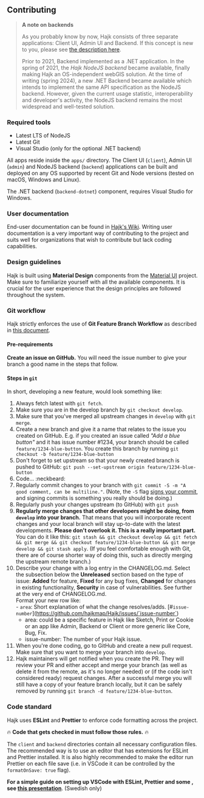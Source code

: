 ## Contributing

> **A note on backends**
>
> As you probably know by now, Hajk consists of three separate applications: Client UI, Admin UI and Backend. If this concept is new to you, please see [the description here](https://github.com/hajkmap/Hajk/wiki/Installation-guide-%28for-pre-packaged-releases%29#the-three-editions-of-hajk).
>
> Prior to 2021, Backend implemented as a .NET application. In the spring of 2021, the _Hajk NodeJS backend_ became available, finally making Hajk an OS-independent webGIS solution. At the time of writing (spring 2024), a new .NET Backend became available which intends to implement the same API specification as the NodeJS backend. However, given the current usage statistic, interoperability and developer's activity, the NodeJS backend remains the most widespread and well-tested solution.

### Required tools

- Latest LTS of NodeJS
- Latest Git
- Visual Studio (only for the optional .NET backend)

All apps reside inside the `apps/` directory. The Client UI (`client`), Admin UI (`admin`) and NodeJS backend (`backend`) applications can be built and deployed on any OS supported by recent Git and Node versions (tested on macOS, Windows and Linux).

The .NET backend (`backend-dotnet`) component, requires Visual Studio for Windows.

### User documentation

End-user documentation can be found in [Hajk's Wiki](https://github.com/hajkmap/Hajk/wiki). Writing user documentation is a very important way of contributing to the project and suits well for organizations that wish to contribute but lack coding capabilities.

### Design guidelines

Hajk is built using **Material Design** components from the [Material UI](https://material-ui.com/) project. Make sure to familiarize yourself with all the available components. It is crucial for the user experience that the design principles are followed throughout the system.

### Git workflow

Hajk strictly enforces the use of **Git Feature Branch Workflow** as described in [this document](https://www.atlassian.com/git/tutorials/comparing-workflows/feature-branch-workflow).

#### Pre-requirements

**Create an issue on GitHub.** You will need the issue number to give your branch a good name in the steps that follow.

#### Steps in `git`

In short, developing a new feature, would look something like:

1. Always fetch latest with `git fetch`.
1. Make sure you are in the develop branch by `git checkout develop`.
1. Make sure that you've merged all upstream changes in `develop` with `git merge`.
1. Create a new branch and give it a name that relates to the issue you created on GitHub. E.g. if you created an issue called _"Add a blue button"_ and it has issue number #1234, your branch should be called `feature/1234-blue-button`. You create this branch by running `git checkout -b feature/1234-blue-button`
1. Don't forget to set upstream so that your newly created branch is pushed to GitHub: `git push --set-upstream origin feature/1234-blue-button`
1. Code… :neckbeard:
1. Regularly commit changes to your branch with `git commit -S -m "A good comment, can be multiline."`. (Note, the `-S` flag [signs your commit](https://help.github.com/en/articles/signing-commits), and signing commits is something you really should be doing.)
1. Regularly push your changes upstream (to GitHub) with `git push`
1. **Regularly merge changes that other developers might be doing, from `develop` into your branch.** That means that you will incorporate recent changes and your local branch will stay up-to-date with the latest developments. **Please don't overlook it. This is a really important part.** You can do it like this: `git stash && git checkout develop && git fetch && git merge && git checkout feature/1234-blue-button && git merge develop && git stash apply`. (If you feel comfortable enough with Git, there are of course shorter way of doing this, such as directly merging the upstream remote branch.)
1. Describe your change with a log entry in the CHANGELOG.md. Select the subsection below the **Unreleased** section based on the type of issue: **Added** for feature, **Fixed** for any bug fixes, **Changed** for changes in existing functionality, **Security** in case of vulnerabilities. See further at the very end of CHANGELOG.md. \
   Format your new row like: \
    \- `area`: Short explanation of what the change resolves/adds. [#`issue-number`]\(https://github.com/hajkmap/Hajk/issues/`issue-number`)
   - area: could be a specific feature in Hajk like Sketch, Print or Cookie or an app like Admin, Backend or Client or more generic like Core, Bug, Fix.
   - issue-number: The number of your Hajk issue.
1. When you're done coding, go to GitHub and create a new pull request. Make sure that you want to merge your branch into `develop`.
1. Hajk maintainers will get notified when you create the PR. They will review your PR and either accept and merge your branch (as well as delete it from the remote, as it's no longer needed) or (if the code isn't considered ready) request changes. After a successful merge you will still have a copy of your feature branch locally, but it can be safely removed by running `git branch -d feature/1234-blue-button`.

### Code standard

Hajk uses **ESLint** and **Prettier** to enforce code formatting across the project.

🔥 **Code that gets checked in must follow those rules.** 🔥

The `client` and `backend` directories contain all necessary configuration files. The recommended way is to use an editor that has extensions for ESLint and Prettier installed. It is also highly recommended to make the editor run Prettier on each file save (i.e. in VSCode it can be controlled by the `formatOnSave: true` flag).

**For a simple guide on setting up VSCode with ESLint, Prettier and some , see [this presentation](dokumentation/VSCodeSetup.pdf)**. (Swedish only)
